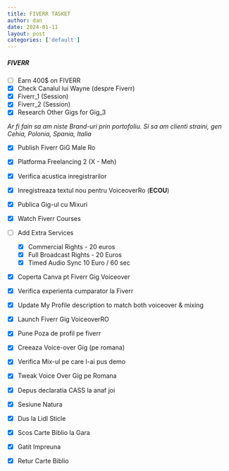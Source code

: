 ```yaml
---
title: FIVERR TASKET
author: dan
date: 2024-01-11
layout: post
categories: ['default']
---
```


##### FIVERR
- [ ] Earn 400$ on FIVERR
- [x] Check Canalul lui Wayne (despre Fiverr)
- [x] Fiverr_1 (Session)
- [x] Fiverr_2 (Session)
- [x] Research Other Gigs for Gig_3

*Ar fi fain sa am niste Brand-uri prin portofoliu. 
Si sa am clienti straini, gen Cehia, Polonia, Spania, Italia*

- [x] Publish Fiverr GiG Male Ro
- [x] Platforma Freelancing 2 (X - Meh)
- [x] Verifica acustica inregistrarilor
- [x] Inregistreaza textul nou pentru VoiceoverRo (**ECOU**)
- [x] Publica Gig-ul cu Mixuri
- [x] Watch Fiverr Courses
- [ ] Add Extra Services
	- [x] Commercial Rights - 20 euros
	- [x] Full Broadcast Rights - 20 Euros
	- [x] Timed Audio Sync 10 Euro / 60 sec
- [x] Coperta Canva pt Fiverr Gig Voiceover
- [x] Verifica experienta cumparator la Fiverr
- [x] Update My Profile description to match both voiceover & mixing
- [x] Launch Fiverr Gig VoiceoverRO
- [x] Pune Poza de profil pe fiverr
- [x] Creeaza Voice-over Gig (pe romana)
- [x] Verifica Mix-ul pe care l-ai pus demo 
- [x] Tweak Voice Over Gig pe Romana

- [x] Depus declaratia CASS la anaf joi
- [x] Sesiune Natura
- [x] Dus la Lidl Sticle
- [x] Scos Carte Biblio la Gara
- [x] Gatit Impreuna
- [x] Retur Carte Biblio